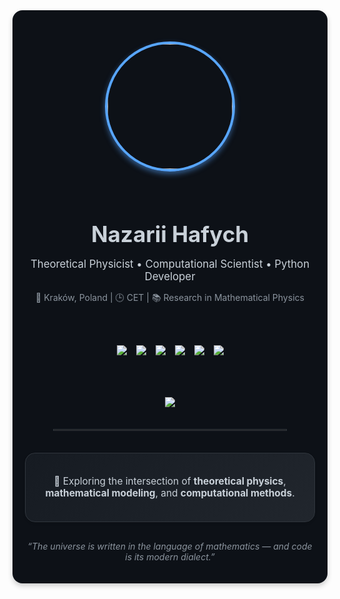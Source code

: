 <div align="center" style="max-width: 800px; margin: 0 auto; padding: 20px; background-color: #0D1117; border-radius: 16px; box-shadow: 0 4px 8px rgba(0, 0, 0, 0.2);">
  <!-- Animated circular avatar with shadow -->
  <img src="https://media0.giphy.com/media/v1.Y2lkPTc5MGI3NjExZ2V4bmNyZnVlc2o3bjQ0cXFnbjRzOTF2YjFkYXZ2dmRpOWlpMHF3cSZlcD12MV9pbnRlcm5hbF9naWZfYnlfaWQmY3Q9Zw/YRzQnWzbn4WIxd3ZYx/giphy.gif" 
       width="200" 
       style="border-radius: 50%; border: 4px solid #58A6FF; margin: 30px 0; box-shadow: 0 4px 8px rgba(88, 166, 255, 0.5);" />

  <!-- Name and title with improved typography -->
  <h1 style="color: #C9D1D9; font-size: 2.5em; margin-bottom: 10px;">Nazarii Hafych</h1>
  <p style="font-size: 1.2em; color: #C9D1D9; margin-bottom: 5px;">
    Theoretical Physicist • Computational Scientist • Python Developer
  </p>
  <p style="color: #8B949E; font-size: 1em; margin-bottom: 20px;">
    📍 Kraków, Poland | 🕒 CET | 📚 Research in Mathematical Physics
  </p>

  <br>

  <!-- Scientific & Tech Stack (Updated Badges with correct logos) -->
  <div style="display: flex; flex-wrap: wrap; justify-content: center; gap: 15px; margin: 25px 0;">
    <img src="https://img.shields.io/badge/Python-3776AB?logo=python&logoColor=white&style=for-the-badge&label=Python&labelColor=0D1117" />
    <img src="https://img.shields.io/badge/Mathematica-DD1100?logo=wolfram&logoColor=white&style=for-the-badge&label=Mathematica&labelColor=0D1117" />
    <img src="https://img.shields.io/badge/Spyder-FF0000?logo=spyderide&logoColor=white&style=for-the-badge&label=Spyder&labelColor=0D1117" />
    <img src="https://img.shields.io/badge/VS_Code-007ACC?logo=visualstudiocode&logoColor=white&style=for-the-badge&label=VS%20Code&labelColor=0D1117" />
    <img src="https://img.shields.io/badge/Git-F05032?logo=git&logoColor=white&style=for-the-badge&label=Git&labelColor=0D1117" />
    <img src="https://img.shields.io/badge/LaTeX-008080?logo=tex&logoColor=white&style=for-the-badge&label=LaTeX&labelColor=0D1117" />
  </div>

  <br>

  <!-- Telegram Contact with hover effect -->
  <div style="margin: 25px 0;">
    <a href="https://t.me/science_code" target="_blank" style="text-decoration: none;">
      <img src="https://img.shields.io/badge/💬_Telegram-26A5E4?logo=telegram&logoColor=white&style=for-the-badge&label=Reach%20me&labelColor=0D1117" 
           style="transition: transform 0.3s;" 
           onmouseover="this.style.transform='scale(1.05)';" 
           onmouseout="this.style.transform='scale(1)';" />
    </a>
  </div>

  <hr style="width: 80%; border: 1px solid #30363D; margin: 35px 0;" />

  <!-- Project CTA with gradient background -->
  <div style="margin-top: 35px; padding: 20px; background: linear-gradient(135deg, #161B22, #21262D); border-radius: 16px; max-width: 700px; border: 1px solid #30363D; box-shadow: 0 2px 4px rgba(0, 0, 0, 0.1);">
    <p style="color: #C9D1D9; font-size: 1.1em; text-align: center;">
      🔬 Exploring the intersection of <strong>theoretical physics</strong>, <strong>mathematical modeling</strong>, and <strong>computational methods</strong>.
    </p>
  </div>

  <!-- Quote with elegant styling -->
  <p style="margin-top: 30px; font-style: italic; color: #8B949E; max-width: 650px; font-size: 1em; text-align: center;">
    “The universe is written in the language of mathematics — and code is its modern dialect.”
  </p>

</div>



<!--
**Hafych/Hafych** is a ✨ _special_ ✨ repository because its `README.md` (this file) appears on your GitHub profile.

Here are some ideas to get you started:

- 🔭 I’m currently working on ...
- 🌱 I’m currently learning ...
- 👯 I’m looking to collaborate on ...
- 🤔 I’m looking for help with ...
- 💬 Ask me about ...
- 📫 How to reach me: ...
- 😄 Pronouns: ...
- ⚡ Fun fact: ...
-->
